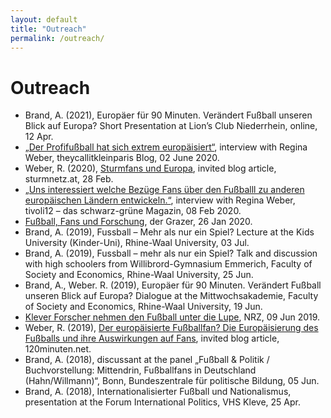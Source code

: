 ```yaml
---
layout: default
title: "Outreach"
permalink: /outreach/
---
```

# Outreach

- Brand, A. (2021), Europäer für 90 Minuten. Verändert Fußball unseren Blick auf Europa? Short Presentation at Lion’s Club Niederrhein, online, 12 Apr.
- [„Der Profifußball hat sich extrem europäisiert“](https://www.theycallitkleinparis.de/2020/06/02/regina-weber-im-interview-der-profifussball-hat-sich-extrem-europaeisiert/), interview with Regina Weber, theycallitkleinparis Blog, 02 June 2020.
- Weber, R. (2020), [Sturmfans und Europa](https://www.sturmnetz.at/sturmfans-und-europa/), invited blog article, sturmnetz.at, 28 Feb.
- [„Uns interessiert welche Bezüge Fans über den Fußballl zu anderen europäischen Ländern entwickeln.“](https://www.tivoli12.at/anpfiff-zum-spiel/hinterfragtinterviews/4417-dr-r-weber-uns-interessiert-welche-bez%C3%BCge-fans-%C3%BCber-den-fu%C3%9Fballl-zu-anderen-europ%C3%A4ischen-l%C3%A4ndern-entwickeln.html), interview with Regina Weber, tivoli12 – das schwarz-grüne Magazin, 08 Feb 2020.
- [Fußball, Fans und Forschung](https://epaper.grazer.at/epaper/der-grazer-042020-e964.html#page/52-53), der Grazer, 26 Jan 2020.
- Brand, A. (2019), Fussball – Mehr als nur ein Spiel? Lecture at the Kids University (Kinder-Uni), Rhine-Waal University, 03 Jul.
- Brand, A. (2019), Fussball – mehr als nur ein Spiel? Talk and discussion with high schoolers from Willibrord-Gymnasium Emmerich, Faculty of Society and Economics, Rhine-Waal University, 25 Jun.
- Brand, A., Weber. R. (2019), Europäer für 90 Minuten. Verändert Fußball unseren Blick auf Europa? Dialogue at the Mittwochsakademie, Faculty of Society and Economics, Rhine-Waal University, 19 Jun.
- [Klever Forscher nehmen den Fußball unter die Lupe](https://www.nrz.de/staedte/kleve-und-umland/klever-forscher-nehmen-den-fussball-unter-die-lupe-id226112335.html), NRZ, 09 Jun 2019.
- Weber, R. (2019), [Der europäisierte Fußballfan? Die Europäisierung des Fußballs und ihre Auswirkungen auf Fans](https://120minuten.net/der-europaeisierte-fussballfan/), invited blog article, 120minuten.net.
- Brand, A. (2018), discussant at the panel „Fußball & Politik / Buchvorstellung: Mittendrin, Fußballfans in Deutschland (Hahn/Willmann)“, Bonn, Bundeszentrale für politische Bildung, 05 Jun.
- Brand, A. (2018), Internationalisierter Fußball und Nationalismus, presentation at the Forum International Politics, VHS Kleve, 25 Apr.

